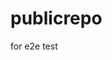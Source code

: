 # publicrepo
for e2e test




































































































































































































































































































































































































































































































































































































































































































































































































































































































































